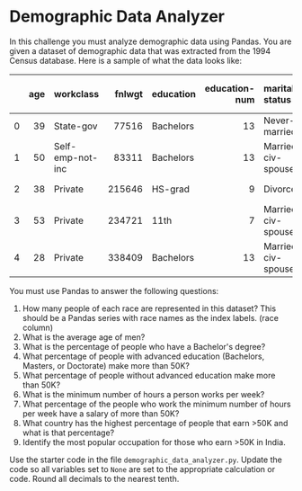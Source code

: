 # Demographic Data Analyzer
In this challenge you must analyze demographic data using Pandas. You are given a dataset of demographic data that was extracted from the 1994 Census database. Here is a sample of what the data looks like:

|    |   age | workclass        |   fnlwgt | education   |   education-num | marital-status     | occupation        | relationship   | race   | sex    |   capital-gain |   capital-loss |   hours-per-week | native-country   | salary   |
|---:|------:|:-----------------|---------:|:------------|----------------:|:-------------------|:------------------|:---------------|:-------|:-------|---------------:|---------------:|-----------------:|:-----------------|:---------|
|  0 |    39 | State-gov        |    77516 | Bachelors   |              13 | Never-married      | Adm-clerical      | Not-in-family  | White  | Male   |           2174 |              0 |               40 | United-States    | <=50K    |
|  1 |    50 | Self-emp-not-inc |    83311 | Bachelors   |              13 | Married-civ-spouse | Exec-managerial   | Husband        | White  | Male   |              0 |              0 |               13 | United-States    | <=50K    |
|  2 |    38 | Private          |   215646 | HS-grad     |               9 | Divorced           | Handlers-cleaners | Not-in-family  | White  | Male   |              0 |              0 |               40 | United-States    | <=50K    |
|  3 |    53 | Private          |   234721 | 11th        |               7 | Married-civ-spouse | Handlers-cleaners | Husband        | Black  | Male   |              0 |              0 |               40 | United-States    | <=50K    |
|  4 |    28 | Private          |   338409 | Bachelors   |              13 | Married-civ-spouse | Prof-specialty    | Wife           | Black  | Female |              0 |              0 |               40 | Cuba             | <=50K    |

You must use Pandas to answer the following questions:

1. How many people of each race are represented in this dataset? This should be a Pandas series with race names as the index labels. (race column)
2. What is the average age of men?
3. What is the percentage of people who have a Bachelor's degree?
4. What percentage of people with advanced education (Bachelors, Masters, or Doctorate) make more than 50K?
5. What percentage of people without advanced education make more than 50K?
6. What is the minimum number of hours a person works per week?
7. What percentage of the people who work the minimum number of hours per week have a salary of more than 50K?
8. What country has the highest percentage of people that earn >50K and what is that percentage?
9. Identify the most popular occupation for those who earn >50K in India.

Use the starter code in the file `demographic_data_analyzer.py`. Update the code so all variables set to `None` are set to the appropriate calculation or code. Round all decimals to the nearest tenth.
